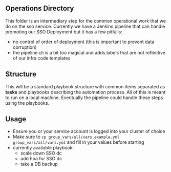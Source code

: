 ## Operations Directory

This folder is an intermediary step for the common operational work that we do on the sso service. Currently we have a Jenkins pipeline that can handle promoting our SSO Deployment but it has a few pitfalls:

- no control of order of deployment (this is important to prevent data corruption)
- the pipeline cli is a bit too magical and adds labels that are not reflective of our infra code templates


## Structure

This will be a standard playbook structure with common items separated as __tasks__ and playbooks
describing the automation process. All of this is meant to run on a local machine. Eventually the pipeline could handle these steps using the playbooks. 


## Usage
- Ensure you or your service account is logged into your cluster of choice
- Make sure to `cp group_vars/all/vars.example.yml group_vars/all/vars.yml` and fill in your values before starting
- currently available playbook:
  - scale down SSO dc
  - add hpa for SSO dc
  - take a DB backup
